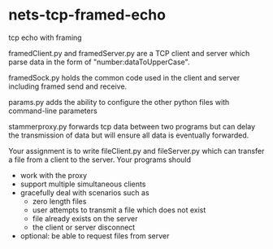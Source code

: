 # nets-tcp-framed-echo
tcp echo with framing

framedClient.py and framedServer.py are a TCP client and server which parse data in the form of "number:dataToUpperCase".

framedSock.py holds the common code used in the client and server including framed send and receive.

params.py adds the ability to configure the other python files with command-line parameters

stammerproxy.py forwards tcp data between two programs but can delay the transmission of data but will ensure all data is eventually forwarded.

Your assignment is to write fileClient.py and fileServer.py which can transfer a file from a client to the server. Your programs should 

* work with the proxy
* support multiple simultaneous clients
* gracefully deal with scenarios such as 
    * zero length files
    * user attempts to transmit a file which does not exist
    * file already exists on the server
    * the client or server disconnect
* optional: be able to request files from server

